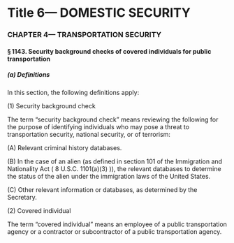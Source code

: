 
# Title 6— DOMESTIC SECURITY
### CHAPTER 4— TRANSPORTATION SECURITY
#### § 1143. Security background checks of covered individuals for public transportation
##### (a) Definitions

In this section, the following definitions apply:

(1) Security background check

The term “security background check” means reviewing the following for the purpose of identifying individuals who may pose a threat to transportation security, national security, or of terrorism:

(A) Relevant criminal history databases.

(B) In the case of an alien (as defined in section 101 of the Immigration and Nationality Act ( 8 U.S.C. 1101(a)(3) )), the relevant databases to determine the status of the alien under the immigration laws of the United States.

(C) Other relevant information or databases, as determined by the Secretary.

(2) Covered individual

The term “covered individual” means an employee of a public transportation agency or a contractor or subcontractor of a public transportation agency.
